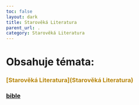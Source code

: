 ```yaml
---
toc: false
layout: dark
title: Starověká Literatura 
parent_url: . 
category: Starověká Literatura 
---
```


# Obsahuje témata: 

### <span style="color: rgb(184, 134, 11)">[Starověká Literatura](Starověká Literatura)</span> 

### <span style="color: rgb(184, 134, 11)">[bible](bible)</span> 
